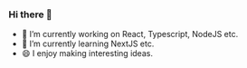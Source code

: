 ### Hi there 👋

- 🔭 I’m currently working on React, Typescript, NodeJS etc.
- 🌱 I’m currently learning NextJS etc.
- 😄 I enjoy making interesting ideas.
